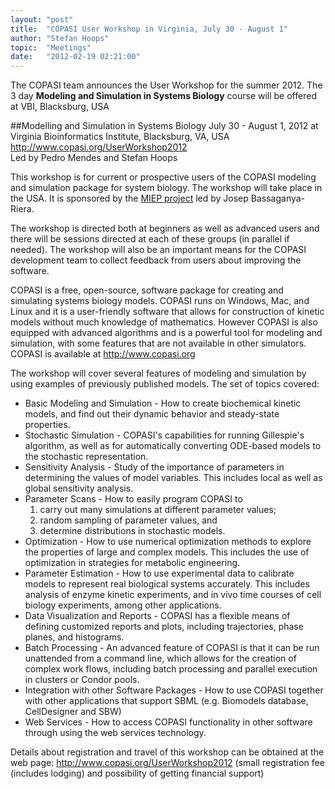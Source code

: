 ```yaml
---
layout: "post"
title:  "COPASI User Workshop in Virginia, July 30 - August 1"
author: "Stefan Hoops"
topic:  "Meetings"
date:   "2012-02-19 02:21:00"
---
```


The COPASI team announces the User Workshop for the summer 2012. The 3
day __Modeling and Simulation in Systems Biology__ course will be
offered at VBI, Blacksburg, USA

##Modelling and Simulation in Systems Biology
July 30 - August 1, 2012 at Virginia Bioinformatics Institute, 
Blacksburg, VA, USA <br/>
http://www.copasi.org/UserWorkshop2012<br/>
Led by Pedro Mendes and Stefan Hoops<br/>

This workshop is for current or prospective users of the COPASI
modeling and simulation package for system biology. The workshop will
take place in the USA. It is sponsored by the 
[MIEP project](http://www.modelingimmunity.org) led by Josep
Bassaganya-Riera.

The workshop is directed both at beginners as well as advanced users
and there will be sessions directed at each of  these groups (in
parallel if needed). The workshop will also be an important means for
the COPASI development team to collect feedback from users about
improving the software. 

COPASI is a free, open-source, software package for creating and
simulating systems biology models. COPASI runs on Windows, Mac, and
Linux and it is a user-friendly software that allows for construction
of kinetic models without much knowledge of mathematics. However
COPASI is also equipped with advanced algorithms and is a powerful
tool for modeling and simulation, with some features that are not
available in other simulators. COPASI is available at
http://www.copasi.org

The workshop will cover several features of modeling and simulation by
using examples of previously published models. The set of topics covered:

* Basic Modeling and Simulation - How to create biochemical kinetic
  models, and find out their dynamic behavior and steady-state
  properties.
* Stochastic Simulation - COPASI's capabilities for running
  Gillespie's algorithm, as well as for automatically converting
  ODE-based models to the stochastic representation.
* Sensitivity Analysis - Study of the importance of parameters in
  determining the values of model variables. This includes local as
  well as global sensitivity analysis.
* Parameter Scans - How to easily program COPASI to 
  1. carry out many simulations at different parameter values; 
  1. random sampling of parameter values, and 
  1. determine distributions in stochastic models.
* Optimization - How to use numerical optimization methods to explore
  the properties of large and complex models. This includes the use of
  optimization in strategies for metabolic engineering.
* Parameter Estimation - How to use experimental data to calibrate
  models to represent real biological systems accurately. This
  includes analysis of enzyme kinetic experiments, and in vivo time
  courses of cell biology experiments, among other applications.
* Data Visualization and Reports - COPASI has a flexible means of
  defining customized reports and plots, including trajectories, phase
  planes, and histograms.
* Batch Processing - An advanced feature of COPASI is that it can be
  run unattended from a command line, which allows for the creation of
  complex work flows, including batch processing and parallel
  execution in clusters or Condor pools.
* Integration with other Software Packages - How to use COPASI
  together with other applications that support SBML (e.g. Biomodels
  database, CellDesigner and SBW)
* Web Services - How to access COPASI functionality in other software
  through using the web services technology.

Details about registration and travel of this workshop can be obtained
at the web page: http://www.copasi.org/UserWorkshop2012 (small
registration fee (includes lodging) and possibility of getting
financial support)
